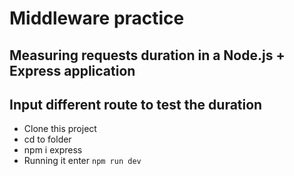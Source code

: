 # Middleware practice

## Measuring requests duration in a Node.js + Express application

## Input different route to test the duration

- Clone this project
- cd to folder
- npm i express
- Running it enter `npm run dev`
